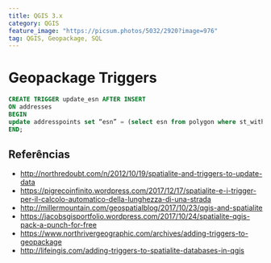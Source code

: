 ```yaml
---
title: QGIS 3.x
category: QGIS
feature_image: "https://picsum.photos/5032/2920?image=976"
tag: QGIS, Geopackage, SQL
---
```

# Geopackage Triggers
```SQL
CREATE TRIGGER update_esn AFTER INSERT
ON addresses
BEGIN
update addresspoints set “esn” = (select esn from polygon where st_within(new.geom, geom));
END;
```
## Referências
- http://northredoubt.com/n/2012/10/19/spatialite-and-triggers-to-update-data
- https://pigrecoinfinito.wordpress.com/2017/12/17/spatialite-e-i-trigger-per-il-calcolo-automatico-della-lunghezza-di-una-strada
- http://millermountain.com/geospatialblog/2017/10/23/qgis-and-spatialite
- https://jacobsgisportfolio.wordpress.com/2017/10/24/spatialite-qgis-pack-a-punch-for-free
- https://www.northrivergeographic.com/archives/adding-triggers-to-geopackage
- http://lifeingis.com/adding-triggers-to-spatialite-databases-in-qgis
